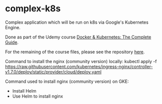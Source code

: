 # complex-k8s

Complex application which will be run on k8s via Google's Kubernetes Engine. 

Done as part of the Udemy course [Docker & Kubernetes: The Complete Guide](https://www.udemy.com/course/docker-and-kubernetes-the-complete-guide/). 

For the remaining of the course files, please see the repository [here](https://github.com/AhmadHatziq/docker-k8s-complete-guide). 

Command to install the nginx (community version) locally: 
kubectl apply -f https://raw.githubusercontent.com/kubernetes/ingress-nginx/controller-v1.7.0/deploy/static/provider/cloud/deploy.yaml

Command used to install nginx (community version) on GKE: 
- Install Helm 
- Use Helm to install nginx 